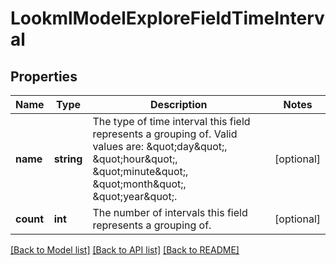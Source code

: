 # LookmlModelExploreFieldTimeInterval

## Properties
Name | Type | Description | Notes
------------ | ------------- | ------------- | -------------
**name** | **string** | The type of time interval this field represents a grouping of. Valid values are: \&quot;day\&quot;, \&quot;hour\&quot;, \&quot;minute\&quot;, \&quot;month\&quot;, \&quot;year\&quot;. | [optional] 
**count** | **int** | The number of intervals this field represents a grouping of. | [optional] 

[[Back to Model list]](../README.md#documentation-for-models) [[Back to API list]](../README.md#documentation-for-api-endpoints) [[Back to README]](../README.md)


